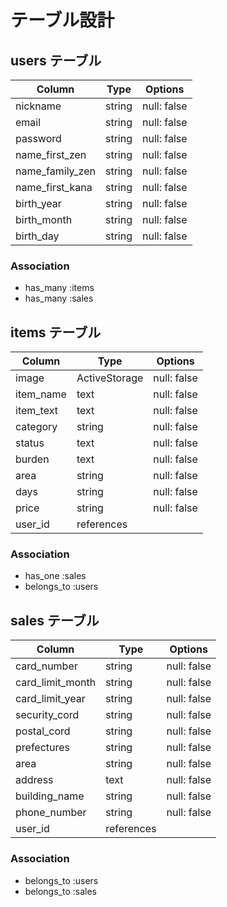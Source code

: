 # テーブル設計

## users テーブル

| Column          | Type   | Options     |
| --------------- | ------ | ----------- |
| nickname        | string | null: false |
| email           | string | null: false |
| password        | string | null: false |
| name_first_zen  | string | null: false |
| name_family_zen | string | null: false |
| name_first_kana | string | null: false |
| birth_year      | string | null: false |
| birth_month     | string | null: false |
| birth_day       | string | null: false |


### Association

- has_many :items
- has_many :sales



## items テーブル

| Column     | Type          | Options     |
| ---------- | ------------- | ----------- |
| image      | ActiveStorage | null: false |
| item_name  | text          | null: false |
| item_text  | text          | null: false |
| category   | string        | null: false |
| status     | text          | null: false |
| burden     | text          | null: false |
| area       | string        | null: false |
| days       | string        | null: false |
| price      | string        | null: false |
| user_id    | references    |             |


### Association

- has_one :sales
- belongs_to :users



## sales テーブル

| Column           | Type          | Options     |
| ---------------- | ------------- | ----------- |
| card_number      | string        | null: false |
| card_limit_month | string        | null: false |
| card_limit_year  | string        | null: false |
| security_cord    | string        | null: false |
| postal_cord      | string        | null: false |
| prefectures      | string        | null: false |
| area             | string        | null: false |
| address          | text          | null: false |
| building_name    | string        | null: false |
| phone_number     | string        | null: false |
| user_id          | references    |             |



### Association

- belongs_to :users
- belongs_to :sales
